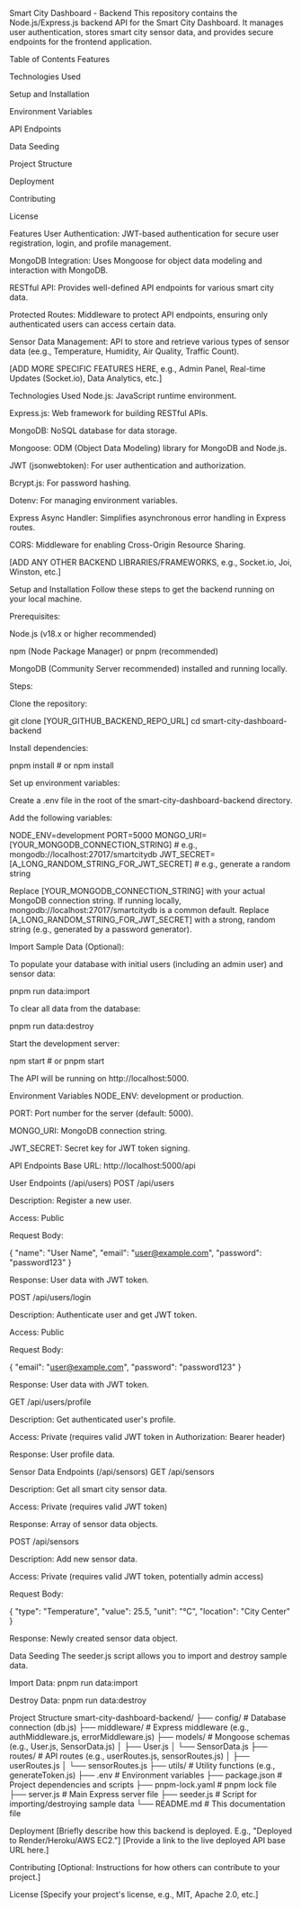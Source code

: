 Smart City Dashboard - Backend
This repository contains the Node.js/Express.js backend API for the Smart City Dashboard. It manages user authentication, stores smart city sensor data, and provides secure endpoints for the frontend application.

Table of Contents
Features

Technologies Used

Setup and Installation

Environment Variables

API Endpoints

Data Seeding

Project Structure

Deployment

Contributing

License

Features
User Authentication: JWT-based authentication for secure user registration, login, and profile management.

MongoDB Integration: Uses Mongoose for object data modeling and interaction with MongoDB.

RESTful API: Provides well-defined API endpoints for various smart city data.

Protected Routes: Middleware to protect API endpoints, ensuring only authenticated users can access certain data.

Sensor Data Management: API to store and retrieve various types of sensor data (ee.g., Temperature, Humidity, Air Quality, Traffic Count).

[ADD MORE SPECIFIC FEATURES HERE, e.g., Admin Panel, Real-time Updates (Socket.io), Data Analytics, etc.]

Technologies Used
Node.js: JavaScript runtime environment.

Express.js: Web framework for building RESTful APIs.

MongoDB: NoSQL database for data storage.

Mongoose: ODM (Object Data Modeling) library for MongoDB and Node.js.

JWT (jsonwebtoken): For user authentication and authorization.

Bcrypt.js: For password hashing.

Dotenv: For managing environment variables.

Express Async Handler: Simplifies asynchronous error handling in Express routes.

CORS: Middleware for enabling Cross-Origin Resource Sharing.

[ADD ANY OTHER BACKEND LIBRARIES/FRAMEWORKS, e.g., Socket.io, Joi, Winston, etc.]

Setup and Installation
Follow these steps to get the backend running on your local machine.

Prerequisites:

Node.js (v18.x or higher recommended)

npm (Node Package Manager) or pnpm (recommended)

MongoDB (Community Server recommended) installed and running locally.

Steps:

Clone the repository:

git clone [YOUR_GITHUB_BACKEND_REPO_URL]
cd smart-city-dashboard-backend

Install dependencies:

pnpm install # or npm install

Set up environment variables:

Create a .env file in the root of the smart-city-dashboard-backend directory.

Add the following variables:

NODE_ENV=development
PORT=5000
MONGO_URI=[YOUR_MONGODB_CONNECTION_STRING] # e.g., mongodb://localhost:27017/smartcitydb
JWT_SECRET=[A_LONG_RANDOM_STRING_FOR_JWT_SECRET] # e.g., generate a random string

Replace [YOUR_MONGODB_CONNECTION_STRING] with your actual MongoDB connection string. If running locally, mongodb://localhost:27017/smartcitydb is a common default.
Replace [A_LONG_RANDOM_STRING_FOR_JWT_SECRET] with a strong, random string (e.g., generated by a password generator).

Import Sample Data (Optional):

To populate your database with initial users (including an admin user) and sensor data:

pnpm run data:import

To clear all data from the database:

pnpm run data:destroy

Start the development server:

npm start # or pnpm start

The API will be running on http://localhost:5000.

Environment Variables
NODE_ENV: development or production.

PORT: Port number for the server (default: 5000).

MONGO_URI: MongoDB connection string.

JWT_SECRET: Secret key for JWT token signing.

API Endpoints
Base URL: http://localhost:5000/api

User Endpoints (/api/users)
POST /api/users

Description: Register a new user.

Access: Public

Request Body:

{
  "name": "User Name",
  "email": "user@example.com",
  "password": "password123"
}

Response: User data with JWT token.

POST /api/users/login

Description: Authenticate user and get JWT token.

Access: Public

Request Body:

{
  "email": "user@example.com",
  "password": "password123"
}

Response: User data with JWT token.

GET /api/users/profile

Description: Get authenticated user's profile.

Access: Private (requires valid JWT token in Authorization: Bearer <token> header)

Response: User profile data.

Sensor Data Endpoints (/api/sensors)
GET /api/sensors

Description: Get all smart city sensor data.

Access: Private (requires valid JWT token)

Response: Array of sensor data objects.

POST /api/sensors

Description: Add new sensor data.

Access: Private (requires valid JWT token, potentially admin access)

Request Body:

{
  "type": "Temperature",
  "value": 25.5,
  "unit": "°C",
  "location": "City Center"
}

Response: Newly created sensor data object.

Data Seeding
The seeder.js script allows you to import and destroy sample data.

Import Data: pnpm run data:import

Destroy Data: pnpm run data:destroy

Project Structure
smart-city-dashboard-backend/
├── config/                 # Database connection (db.js)
├── middleware/             # Express middleware (e.g., authMiddleware.js, errorMiddleware.js)
├── models/                 # Mongoose schemas (e.g., User.js, SensorData.js)
│   ├── User.js
│   └── SensorData.js
├── routes/                 # API routes (e.g., userRoutes.js, sensorRoutes.js)
│   ├── userRoutes.js
│   └── sensorRoutes.js
├── utils/                  # Utility functions (e.g., generateToken.js)
├── .env                    # Environment variables
├── package.json            # Project dependencies and scripts
├── pnpm-lock.yaml          # pnpm lock file
├── server.js               # Main Express server file
├── seeder.js               # Script for importing/destroying sample data
└── README.md               # This documentation file

Deployment
[Briefly describe how this backend is deployed. E.g., "Deployed to Render/Heroku/AWS EC2."]
[Provide a link to the live deployed API base URL here.]

Contributing
[Optional: Instructions for how others can contribute to your project.]

License
[Specify your project's license, e.g., MIT, Apache 2.0, etc.]